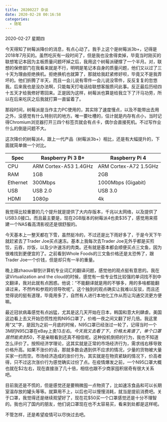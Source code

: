 ```yaml
---
title: 20200227 杂谈
date: 2020-02-28 00:16:58
categories:
  - 随笔
---
```

2020-02-27 星期四

今天得知了树莓派降价的消息，有点心动了。我手上这个是树莓派3b+，记得是2018年7月买的。虽然吃灰有一段时间了，但是我也没舍得卖掉，毕竟当时刚买的联想笔记本因为主板质量问题坏掉之后，我用这个树莓派硬撑了一个半月。对，联想的保修部门在我看来就是不行，明明是笔记本自身的质量问题，他们又以过了三十天为理由拒绝换机。拒绝换机也就算了，那就给我赶紧修好呗，毕竟又不是我弄坏的。他们折腾了半天，而且一会儿说有零件一会儿说没零件，反反复复的忽悠我。后来我也是没办法啊，只能每天打电话给联想客服质问此事。反正最后历经四十五天才给我修好寄回来。正是因为这样，树莓派也算是给我立下了汗马功劳，所以在后来吃灰之后我就打算一直留着了。

那段时间，树莓派是当作主力PC使用的，其实除了速度慢点，以及不能带出去用之外，没感觉有什么特别坑的地方。唯一要吐槽的，估计就是内存有点小，当时记得Chromium浏览器打开三四个标签页就会有点卡，偶尔会直接死机。不过写作业什么的倒是问题不大。

这次降价的树莓派4，跟上一代产品（树莓派3b+）相比，还是有大幅提升的，下面就简单做一个对比。

| Spec     | Raspberry Pi 3 B+     | Raspberry Pi 4        |
|----------|-----------------------|-----------------------|
| CPU      | ARM Cortex-A53 1.4GHz | ARM Cortex-A72 1.5GHz |
| RAM      | 1GB                   | 2GB                   |
| Ethernet | 300Mbps               | 1000Mbps (Gigabit)    |
| USB      | USB 2.0               | USB 3.0               |
| HDMI     | 1080p                 | 4k                    |

我觉得比较重要的几个提升就是提供了大内存版本，千兆以太网络，以及提供了USB3.0接口。而且最主要是，现在2GB版本的树莓派4也卖$35了，感觉用来搭建一个NAS看高清影视还是很舒服的。

今天基本上一整天都在下雪，虽然挺冷的，不过还是比下雨好多了，于是今天下午就赶紧去了Trader Joe买点速冻。基本上我每次去Trader Joe无外乎都是买煎饺，云吞，炒饭，以及少许速冻的肉类。还有就是基本都会顺便买点三文鱼，因为很难找到更便宜的了。之前看到Whole Foods的三文鱼价格还是太恐怖了，跟Trader Joe一个价钱，但是却只有一半的重量。

晚上跟zhaouv聊到计算机专业词汇的翻译问题，感觉他的观点挺有意思的。我在读Virtualization and the cloud的时候，感觉有一些专业性比较强的单词找不到中文翻译，我对此就有点困惑。他说：“不能翻译就是用的不够多，用的多啥都能翻译过来，不然咋和参观的领导吹呢”。这个独到的观点确实让我难以反驳，而且还觉得说的挺有道理，毕竟用多了，自然有人进行本地化工作从而让沟通交流更方便嘛。

最近冠状病毒感觉有点凶猛，尤其是这几天开始在日本，韩国和意大利肆虐。美国这边看上去又开始恐慌性抢购N95口罩了，价格一夜之间又翻了好几倍。我这里用“又”字，是因为之前一月底的时候，N95口罩已经涨过一轮了，记得当时一个3M的N95口罩在eBay上卖$13左右。今天我又去看了下，价格太离谱了，单个口罩居然能卖到$50，不是亲眼看到还真不相信呢。这种投机倒把的行为，我也不知道怎么评价了。按照经济学理论，这其实就是正常的市场经济行为，需求线右移导致价格升高。如果不涨价的话，那就多数会遇到供不应求的情况，少量的货物被大量买家一扫而空。市场经济造成的涨价行为，其实就是在物资紧缺的情况下，价高者得，只不过这次涨价行为感觉确实过份了点。在疫情爆发之前，一个N95口罩大概也就在$2左右，现在直接涨了几十倍，相信也跟不少商家囤积居奇有很大关系吧。

目前我还是不慌的，但是感觉还是要稍微囤一点物资了，比如速冻食品和可以长期室温存放的罐头等等。就算用不上，以后也可以慢慢消耗，就当是提前消费吧。关于口罩，我觉得还是继续观望好了，现在花$50买一个口罩感觉还是十分不理智的。我也问了国内的朋友，他们说口罩现在也不太容易买，看来到处都是这样呢。

不管怎样，还是希望疫情可以尽快过去吧。